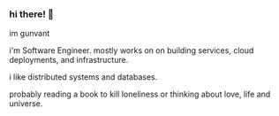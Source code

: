 ### hi there! 👋

im gunvant

i'm Software Engineer. mostly works on on building services, cloud deployments, and infrastructure. 

i like distributed systems and databases.

probably reading a book to kill loneliness or thinking about love, life and universe.
